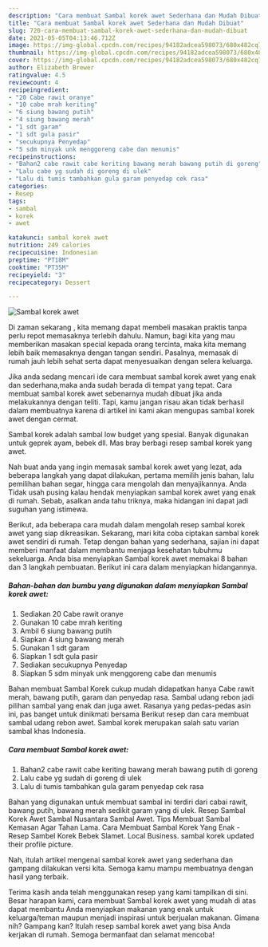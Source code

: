 ```yaml
---
description: "Cara membuat Sambal korek awet Sederhana dan Mudah Dibuat"
title: "Cara membuat Sambal korek awet Sederhana dan Mudah Dibuat"
slug: 720-cara-membuat-sambal-korek-awet-sederhana-dan-mudah-dibuat
date: 2021-05-05T04:13:46.712Z
image: https://img-global.cpcdn.com/recipes/94182adcea598073/680x482cq70/sambal-korek-awet-foto-resep-utama.jpg
thumbnail: https://img-global.cpcdn.com/recipes/94182adcea598073/680x482cq70/sambal-korek-awet-foto-resep-utama.jpg
cover: https://img-global.cpcdn.com/recipes/94182adcea598073/680x482cq70/sambal-korek-awet-foto-resep-utama.jpg
author: Elizabeth Brewer
ratingvalue: 4.5
reviewcount: 4
recipeingredient:
- "20 Cabe rawit oranye"
- "10 cabe mrah keriting"
- "6 siung bawang putih"
- "4 siung bawang merah"
- "1 sdt garam"
- "1 sdt gula pasir"
- "secukupnya Penyedap"
- "5 sdm minyak unk menggoreng cabe dan menumis"
recipeinstructions:
- "Bahan2 cabe rawit cabe keriting bawang merah bawang putih di goreng"
- "Lalu cabe yg sudah di goreng di ulek"
- "Lalu di tumis tambahkan gula garam penyedap cek rasa"
categories:
- Resep
tags:
- sambal
- korek
- awet

katakunci: sambal korek awet 
nutrition: 249 calories
recipecuisine: Indonesian
preptime: "PT18M"
cooktime: "PT35M"
recipeyield: "3"
recipecategory: Dessert

---
```



![Sambal korek awet](https://img-global.cpcdn.com/recipes/94182adcea598073/680x482cq70/sambal-korek-awet-foto-resep-utama.jpg)

Di zaman  sekarang , kita memang dapat membeli masakan praktis tanpa perlu repot memasaknya terlebih dahulu. Namun, bagi kita yang mau memberikan masakan special kepada orang tercinta, maka kita memang lebih baik memasaknya dengan tangan sendiri. Pasalnya, memasak di rumah jauh lebih sehat serta dapat menyesuaikan dengan selera keluarga.

Jika anda sedang mencari ide cara membuat sambal korek awet yang enak dan sederhana,maka anda sudah berada di tempat yang tepat. Cara membuat sambal korek awet  sebenarnya mudah dibuat jika anda melakukannya dengan teliti. Tapi, kamu jangan risau akan tidak berhasil dalam membuatnya 
karena di artikel ini kami akan mengupas sambal korek awet dengan cermat.  

Sambal korek adalah sambal low budget yang spesial. Banyak digunakan untuk geprek ayam, bebek dll. Mas bray berbagi resep sambal korek yang awet.

Nah buat anda yang ingin memasak sambal korek awet yang lezat, ada beberapa langkah yang dapat dilakukan, pertama memilih jenis bahan, lalu pemilihan bahan segar, hingga cara mengolah dan menyajikannya. Anda Tidak usah pusing kalau hendak menyiapkan sambal korek awet yang enak di rumah. Sebab, asalkan anda  tahu triknya, maka hidangan ini dapat jadi suguhan yang istimewa.

Berikut, ada beberapa cara mudah dalam mengolah resep sambal korek awet yang siap dikreasikan. Sekarang, mari kita coba ciptakan sambal korek awet sendiri di rumah. Tetap dengan bahan yang sederhana, sajian ini dapat memberi manfaat dalam membantu menjaga kesehatan tubuhmu sekeluarga. Anda bisa menyiapkan Sambal korek awet memakai 8 bahan dan 3 langkah pembuatan. Berikut ini cara dalam menyiapkan hidangannya.

<!--inarticleads1-->

##### Bahan-bahan dan bumbu yang digunakan dalam menyiapkan Sambal korek awet:

1. Sediakan 20 Cabe rawit oranye
1. Gunakan 10 cabe mrah keriting
1. Ambil 6 siung bawang putih
1. Siapkan 4 siung bawang merah
1. Gunakan 1 sdt garam
1. Siapkan 1 sdt gula pasir
1. Sediakan secukupnya Penyedap
1. Siapkan 5 sdm minyak unk menggoreng cabe dan menumis


Bahan membuat Sambal Korek cukup mudah didapatkan hanya Cabe rawit merah, bawang putih, garam dan penyedap rasa. Sambal udang rebon jadi pilihan sambal yang enak dan juga awet. Rasanya yang pedas-pedas asin ini, pas banget untuk dinikmati bersama Berikut resep dan cara membuat sambal udang rebon awet. Sambal korek merupakan salah satu varian sambal khas Indonesia. 

<!--inarticleads2-->

##### Cara membuat Sambal korek awet:

1. Bahan2 cabe rawit cabe keriting bawang merah bawang putih di goreng
1. Lalu cabe yg sudah di goreng di ulek
1. Lalu di tumis tambahkan gula garam penyedap cek rasa


Bahan yang digunakan untuk membuat sambal ini terdiri dari cabai rawit, bawang putih, bawang merah sedikit garam yang di ulek. Resep Sambal Korek Awet Sambal Nusantara Sambal Awet. Tips Membuat Sambal Kemasan Agar Tahan Lama. Cara Membuat Sambal Korek Yang Enak - Resep Sambel Korek Bebek Slamet. Local Business. sambal korek updated their profile picture. 

Nah, itulah artikel mengenai  sambal korek awet  yang sederhana dan gampang dilakukan versi kita. Semoga kamu mampu membuatnya dengan hasil yang terbaik. 

Terima kasih anda telah menggunakan resep yang kami tampilkan di sini. Besar harapan kami, cara membuat  Sambal korek awet yang mudah di atas dapat membantu Anda menyiapkan makanan yang enak untuk keluarga/teman maupun menjadi inspirasi untuk berjualan makanan. Gimana nih? Gampang kan? Itulah resep sambal korek awet yang bisa Anda kerjakan di rumah. Semoga bermanfaat dan selamat mencoba!

